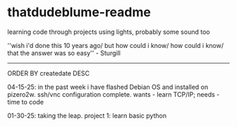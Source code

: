 # thatdudeblume-readme

learning code through projects using lights, probably some sound too

''wish i'd done this 10 years ago/ but how could i know/ how could i know/ that the answer was so easy'' - Sturgill

---------------------------------------------------------------------------------------------------------------------------------------
ORDER BY createdate DESC

04-15-25:  in the past week i have flashed Debian OS and installed on pizero2w. ssh/vnc configuration complete. wants - learn TCP/IP; needs - time to code

01-30-25:  taking the leap. project 1: learn basic python
